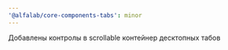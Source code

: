 ```yaml
---
'@alfalab/core-components-tabs': minor
---
```


Добавлены контролы в scrollable контейнер десктопных табов
